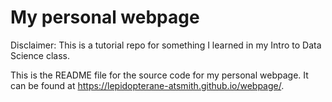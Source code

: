 # My personal webpage

Disclaimer: This is a tutorial repo for something I learned in my Intro to Data Science class.

This is the README file for the source code for my personal webpage. It can be found at 
<https://lepidopterane-atsmith.github.io/webpage/>. 
